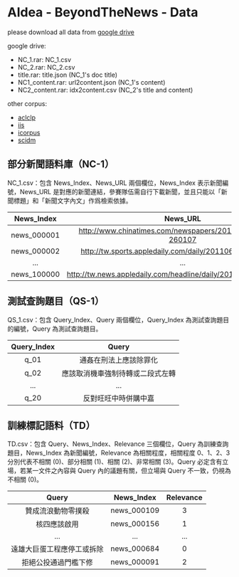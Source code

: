 # AIdea - BeyondTheNews - Data

please download all data from [google drive](https://drive.google.com/open?id=18dAtXYPi02UxMhyUkZoG-VafFUdyX793)

google drive:
   - NC_1.rar: NC_1.csv
   - NC_2.rar: NC_2.csv
   - title.rar: title.json (NC_1's doc title)
   - NC1_content.rar: url2content.json (NC_1's content)
   - NC2_content.rar: idx2content.csv (NC_2's title and content)

other corpus:
  - [aclclp](http://www.aclclp.org.tw/member/corp_c.php)
  - [iis](http://asbc.iis.sinica.edu.tw/)
  - [icorpus](http://asbc.iis.sinica.edu.tw/)
  - [scidm](https://scidm.nchc.org.tw/dataset/nchc_2019_te_02)

## 部分新聞語料庫（NC-1）

NC_1.csv：包含 News_Index、News_URL 兩個欄位，News_Index 表示新聞編號，News_URL 是對應的新聞連結，參賽隊伍需自行下載新聞，並且只能以「新聞標題」和「新聞文字內文」作爲檢索依據。

| News_Index|News_URL |
| :---: | :---: |
| news_000001| http://www.chinatimes.com/newspapers/20150108001507-260107 |
| news_000002| http://tw.sports.appledaily.com/daily/20110623/33479530/ |
| ... | ... |
| news_100000 | http://tw.news.appledaily.com/headline/daily/20160311/37103743/ |

## 測試查詢題目（QS-1）

QS_1.csv：包含 Query_Index、Query 兩個欄位，Query_Index 為測試查詢題目的編號，Query 為測試查詢題目。

| Query_Index | Query |
| :---: | :---: |
| q_01 | 通姦在刑法上應該除罪化 |
| q_02 | 應該取消機車強制待轉或二段式左轉 |
| ... | ... |
| q_20 | 反對旺旺中時併購中嘉 |

## 訓練標記語料（TD）

TD.csv：包含 Query、News_Index、Relevance 三個欄位，Query 為訓練查詢題目，News_Index 為新聞編號，Relevance 為相關程度，相關程度 0、1、2、3 分別代表不相關 (0)、部分相關 (1)、相關 (2)、非常相關 (3)。Query 必定含有立場，若某一文件之內容與 Query 內的議題有關，但立場與 Query 不一致，仍視為不相關 (0)。

|Query | News_Index | Relevance |
| :---: | :---: | :---: |
|贊成流浪動物零撲殺 | news_000109 | 3 |
|核四應該啟用 | news_000156 | 1 |
|... | ... | ... |
|遠雄大巨蛋工程應停工或拆除 | news_000684 | 0 |
|拒絕公投通過門檻下修 | news_000091 | 2 |
